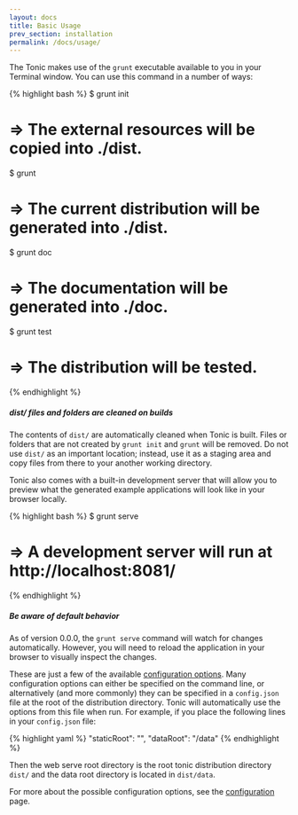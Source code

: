```yaml
---
layout: docs
title: Basic Usage
prev_section: installation
permalink: /docs/usage/
---
```


The Tonic makes use of the `grunt` executable available to you in your Terminal
window. You can use this command in a number of ways:

{% highlight bash %}
$ grunt init
# => The external resources will be copied into ./dist.

$ grunt
# => The current distribution will be generated into ./dist.

$ grunt doc
# => The documentation will be generated into ./doc.

$ grunt test
# => The distribution will be tested.
{% endhighlight %}

<div class="note warning">
  <h5>dist/ files and folders are cleaned on builds</h5>
  <p>
    The contents of <code>dist/</code> are automatically
    cleaned when Tonic is built.  Files or folders that are not
    created by <code>grunt init</code> and <code>grunt</code> will be
    removed.  Do not use <code>dist/</code> as an important location;
    instead, use it as a staging area and copy files from there to your
    another working directory.
  </p>
</div>

Tonic also comes with a built-in development server that will allow you to
preview what the generated example applications will look like in your browser
locally.

{% highlight bash %}
$ grunt serve
# => A development server will run at http://localhost:8081/
{% endhighlight %}

<div class="note info">
  <h5>Be aware of default behavior</h5>
  <p>
    As of version 0.0.0, the <code>grunt serve</code> command will watch for changes
    automatically. However, you will need to reload the application in your browser
    to visually inspect the changes.</p>
</div>

These are just a few of the available [configuration options](../configuration/).
Many configuration options can either be specified on the command line,
or alternatively (and more commonly) they can be specified in a `config.json`
file at the root of the distribution directory. Tonic will automatically use the
options from this file when run. For example, if you place the following lines
in your `config.json` file:

{% highlight yaml %}
"staticRoot": "",
"dataRoot": "/data"
{% endhighlight %}

Then the web serve root directory is the root tonic distribution directory
`dist/` and the data root directory is located in `dist/data`.

For more about the possible configuration options, see the
[configuration](../configuration/) page.
